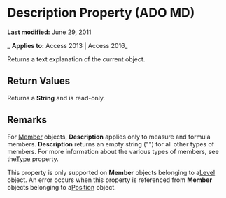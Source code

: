 
# Description Property (ADO MD)

 **Last modified:** June 29, 2011

 _ **Applies to:** Access 2013 | Access 2016_



Returns a text explanation of the current object.

## Return Values

Returns a  **String** and is read-only.


## Remarks

For [Member](d80c024a-07dc-7a35-f8f2-b4d5b19d89e4.md) objects, **Description** applies only to measure and formula members. **Description** returns an empty string ("") for all other types of members. For more information about the various types of members, see the[Type](4aaa151e-1f02-aa7d-a9e5-e7019b200924.md) property.

This property is only supported on  **Member** objects belonging to a[Level](ddbcabce-8777-1068-98a3-be209084f497.md) object. An error occurs when this property is referenced from **Member** objects belonging to a[Position](f8d33cbf-6196-cce4-a140-75521677f1f4.md) object.

